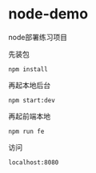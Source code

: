 # node-demo
node部署练习项目

先装包
```
npm install
```
再起本地后台
```
npm start:dev
```
再起前端本地
```
npm run fe
```
访问
```
localhost:8080
```


